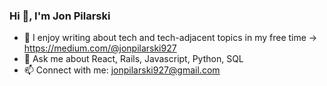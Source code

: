 ### Hi 👋, I'm Jon Pilarski


<!--- 🌱 I’m currently learning Splunk and MongoDB -->
- 📝 I enjoy writing about tech and tech-adjacent topics in my free time -> https://medium.com/@jonpilarski927
- 💬 Ask me about React, Rails, Javascript, Python, SQL
- 📫 Connect with me: jonpilarski927@gmail.com



